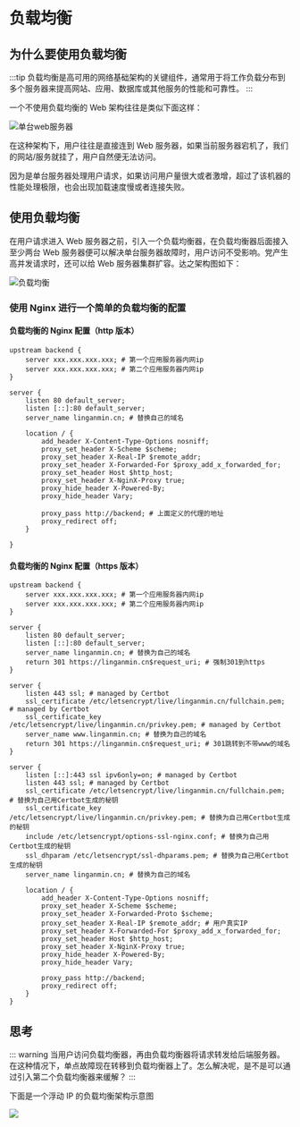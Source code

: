 # 负载均衡

## 为什么要使用负载均衡

:::tip
负载均衡是高可用的网络基础架构的关键组件，通常用于将工作负载分布到多个服务器来提高网站、应用、数据库或其他服务的性能和可靠性。
:::

一个不使用负载均衡的 Web 架构往往是类似下面这样：

![单台web服务器](https://graph.linganmin.cn/190720/79e414fcbf3b2d8304ca42a417409481?x-oss-process=image/format,webp/quality,q_60)

在这种架构下，用户往往是直接连到 Web 服务器，如果当前服务器宕机了，我们的网站/服务就挂了，用户自然便无法访问。

因为是单台服务器处理用户请求，如果访问用户量很大或者激增，超过了该机器的性能处理极限，也会出现加载速度慢或者连接失败。

## 使用负载均衡

在用户请求进入 Web 服务器之前，引入一个负载均衡器，在负载均衡器后面接入至少两台 Web 服务器便可以解决单台服务器故障时，用户访问不受影响。党产生高并发请求时，还可以给 Web 服务器集群扩容。达之架构图如下：

![负载均衡](https://graph.linganmin.cn/190720/707b0b8c6c42224bc1ccb1c50d28e624?x-oss-process=image/format,webp/quality,q_60)

### 使用 Nginx 进行一个简单的负载均衡的配置

#### 负载均衡的 Nginx 配置（http 版本）

```nginx
upstream backend {
    server xxx.xxx.xxx.xxx; # 第一个应用服务器内网ip
    server xxx.xxx.xxx.xxx; # 第二个应用服务器内网ip
}

server {
    listen 80 default_server;
    listen [::]:80 default_server;
    server_name linganmin.cn; # 替换自己的域名

    location / {
        add_header X-Content-Type-Options nosniff;
        proxy_set_header X-Scheme $scheme;
        proxy_set_header X-Real-IP $remote_addr;
        proxy_set_header X-Forwarded-For $proxy_add_x_forwarded_for;
        proxy_set_header Host $http_host;
        proxy_set_header X-NginX-Proxy true;
        proxy_hide_header X-Powered-By;
        proxy_hide_header Vary;

        proxy_pass http://backend; # 上面定义的代理的地址
        proxy_redirect off;
    }

}
```

#### 负载均衡的 Nginx 配置（https 版本）

```nginx
upstream backend {
    server xxx.xxx.xxx.xxx; # 第一个应用服务器内网ip
    server xxx.xxx.xxx.xxx; # 第二个应用服务器内网ip
}

server {
    listen 80 default_server;
    listen [::]:80 default_server;
    server_name linganmin.cn; # 替换为自己的域名
    return 301 https://linganmin.cn$request_uri; # 强制301到https
}

server {
    listen 443 ssl; # managed by Certbot
    ssl_certificate /etc/letsencrypt/live/linganmin.cn/fullchain.pem; # managed by Certbot
    ssl_certificate_key /etc/letsencrypt/live/linganmin.cn/privkey.pem; # managed by Certbot
    server_name www.linganmin.cn; # 替换为自己的域名
    return 301 https://linganmin.cn$request_uri; # 301跳转到不带www的域名
}

server {
    listen [::]:443 ssl ipv6only=on; # managed by Certbot
    listen 443 ssl; # managed by Certbot
    ssl_certificate /etc/letsencrypt/live/linganmin.cn/fullchain.pem; # 替换为自己用Certbot生成的秘钥
    ssl_certificate_key /etc/letsencrypt/live/linganmin.cn/privkey.pem; # 替换为自己用Certbot生成的秘钥
    include /etc/letsencrypt/options-ssl-nginx.conf; # 替换为自己用Certbot生成的秘钥
    ssl_dhparam /etc/letsencrypt/ssl-dhparams.pem; # 替换为自己用Certbot生成的秘钥
    server_name linganmin.cn; # 替换为自己的域名

    location / {
        add_header X-Content-Type-Options nosniff;
        proxy_set_header X-Scheme $scheme;
        proxy_set_header X-Forwarded-Proto $scheme;
        proxy_set_header X-Real-IP $remote_addr; # 用户真实IP
        proxy_set_header X-Forwarded-For $proxy_add_x_forwarded_for;
        proxy_set_header Host $http_host;
        proxy_set_header X-NginX-Proxy true;
        proxy_hide_header X-Powered-By;
        proxy_hide_header Vary;

        proxy_pass http://backend;
        proxy_redirect off;
    }
}
```

## 思考

::: warning
当用户访问负载均衡器，再由负载均衡器将请求转发给后端服务器。在这种情况下，单点故障现在转移到负载均衡器上了。怎么解决呢，是不是可以通过引入第二个负载均衡器来缓解？
:::

下面是一个浮动 IP 的负载均衡架构示意图

![](https://graph.linganmin.cn/190720/9d7b1346eb491965d1b467b6c6d648fb?x-oss-process=image/format,webp/quality,q_60)
